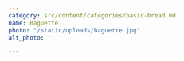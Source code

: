 ```yaml
---
category: src/content/categories/basic-bread.md
name: Baguette
photo: "/static/uploads/baguette.jpg"
alt_photo: ''

---
```

